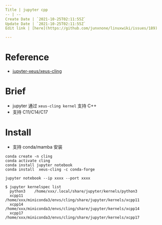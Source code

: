 ```yaml
---
Title | jupyter cpp
-- | --
Create Date | `2021-10-25T02:11:55Z`
Update Date | `2021-10-25T02:11:55Z`
Edit link | [here](https://github.com/junxnone/linuxwiki/issues/189)

---
```

# Reference
- [jupyter-xeus/xeus-cling](https://github.com/jupyter-xeus/xeus-cling)


# Brief
- jupyter 通过 `xeus-cling kernel` 支持 C++
- 支持 C11/C14/C17

# Install
- 支持 conda/mamba 安装

```
conda create -n cling
conda activate cling
conda install jupyter notebook
conda install  xeus-cling -c conda-forge
```
```
jupyter notebook --ip xxxx --port xxxx
```
```
$ jupyter kernelspec list
  python3    /home/xxx/.local/share/jupyter/kernels/python3
  xcpp11     /home/xxx/miniconda3/envs/cling/share/jupyter/kernels/xcpp11
  xcpp14     /home/xxx/miniconda3/envs/cling/share/jupyter/kernels/xcpp14
  xcpp17     /home/xxx/miniconda3/envs/cling/share/jupyter/kernels/xcpp17
```
